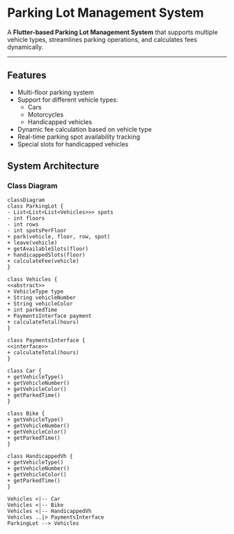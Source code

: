 # **Parking Lot Management System**

A **Flutter-based Parking Lot Management System** that supports multiple vehicle types, streamlines parking operations, and calculates fees dynamically.

---

## Features

- Multi-floor parking system
- Support for different vehicle types:
  - Cars
  - Motorcycles
  - Handicapped vehicles
- Dynamic fee calculation based on vehicle type
- Real-time parking spot availability tracking
- Special slots for handicapped vehicles

  

## **System Architecture**

### **Class Diagram**

```mermaid
classDiagram
class ParkingLot {
- List<List<List<Vehicles>>> spots
- int floors
- int rows
- int spotsPerFloor
+ park(vehicle, floor, row, spot)
+ leave(vehicle)
+ getAvailableSlots(floor)
+ handicappedSlots(floor)
+ calculateFee(vehicle)
}

class Vehicles {
<<abstract>>
+ VehicleType type
+ String vehicleNumber
+ String vehicleColor
+ int parkedTime
+ PaymentsInterface payment
+ calculateTotal(hours)
}

class PaymentsInterface {
<<interface>>
+ calculateTotal(hours)
}

class Car {
+ getVehicleType()
+ getVehicleNumber()
+ getVehicleColor()
+ getParkedTime()
}

class Bike {
+ getVehicleType()
+ getVehicleNumber()
+ getVehicleColor()
+ getParkedTime()
}

class HandicappedVh {
+ getVehicleType()
+ getVehicleNumber()
+ getVehicleColor()
+ getParkedTime()
}

Vehicles <|-- Car
Vehicles <|-- Bike
Vehicles <|-- HandicappedVh
Vehicles ..|> PaymentsInterface
ParkingLot --> Vehicles







